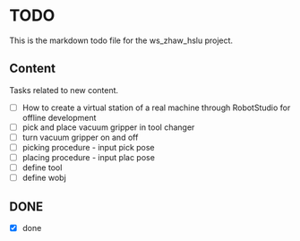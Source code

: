 # TODO

This is the markdown todo file for the ws_zhaw_hslu project.

## Content

Tasks related to new content.

- [ ] How to create a virtual station of a real machine through RobotStudio for offline development
- [ ] pick and place vacuum gripper in tool changer
- [ ] turn vacuum gripper on and off
- [ ] picking procedure - input pick pose
- [ ] placing procedure - input plac pose
- [ ] define tool
- [ ] define wobj

## DONE

- [x] done